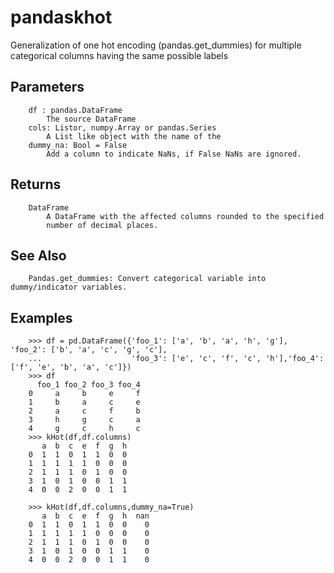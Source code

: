 # pandaskhot
Generalization of one hot encoding (pandas.get_dummies) for multiple categorical columns having the same possible labels

## Parameters
        df : pandas.DataFrame
            The source DataFrame
        cols: Listor, numpy.Array or pandas.Series
            A List like object with the name of the 
        dummy_na: Bool = False
            Add a column to indicate NaNs, if False NaNs are ignored.
## Returns
        DataFrame
            A DataFrame with the affected columns rounded to the specified
            number of decimal places.

## See Also
        Pandas.get_dummies: Convert categorical variable into dummy/indicator variables.

## Examples
        >>> df = pd.DataFrame({'foo_1': ['a', 'b', 'a', 'h', 'g'], 'foo_2': ['b', 'a', 'c', 'g', 'c'],
        ...                    'foo_3': ['e', 'c', 'f', 'c', 'h'],'foo_4': ['f', 'e', 'b', 'a', 'c']})
        >>> df
          foo_1 foo_2 foo_3 foo_4
        0     a     b     e     f
        1     b     a     c     e
        2     a     c     f     b
        3     h     g     c     a
        4     g     c     h     c
        >>> kHot(df,df.columns)
           a  b  c  e  f  g  h
        0  1  1  0  1  1  0  0
        1  1  1  1  1  0  0  0
        2  1  1  1  0  1  0  0
        3  1  0  1  0  0  1  1
        4  0  0  2  0  0  1  1
        
        >>> kHot(df,df.columns,dummy_na=True)
           a  b  c  e  f  g  h  nan
        0  1  1  0  1  1  0  0    0
        1  1  1  1  1  0  0  0    0
        2  1  1  1  0  1  0  0    0
        3  1  0  1  0  0  1  1    0
        4  0  0  2  0  0  1  1    0

       
       
